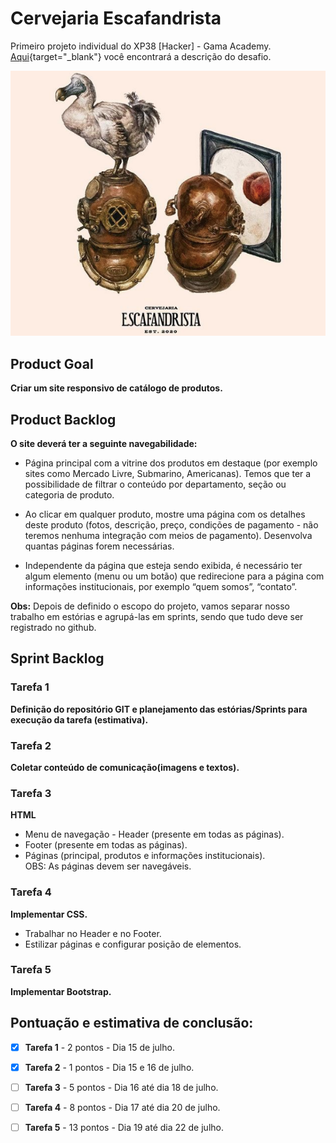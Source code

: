 # Cervejaria Escafandrista 

Primeiro projeto individual do XP38 [Hacker] - Gama Academy. \
[Aqui](https://github.com/amauriaureo/cervejaria-escafandrista/tree/main/DESAFIO-INDIVIDUAL-1){target="_blank"} você encontrará a descrição do desafio.

<img src="/imagens/ska.png" alt="Cervejaria Escafandrista"/>

## Product Goal

**Criar um site responsivo de catálogo de produtos.**



## Product Backlog

**O site deverá ter a seguinte navegabilidade:**

* Página principal com a vitrine dos produtos em destaque (por exemplo sites como Mercado Livre, Submarino, Americanas). Temos que ter a possibilidade de filtrar o conteúdo por departamento, seção ou categoria de produto.

* Ao clicar em qualquer produto, mostre uma página com os detalhes deste produto (fotos, descrição, preço, condições de pagamento - não teremos nenhuma integração com meios de pagamento). Desenvolva quantas páginas forem necessárias.

* Independente da página que esteja sendo exibida, é necessário ter algum elemento (menu ou um botão) que redirecione para a página com informações institucionais, por exemplo “quem somos”, “contato”.

**Obs:** Depois de definido o escopo do projeto, vamos separar nosso trabalho em estórias e agrupá-las em sprints, sendo que tudo deve ser registrado no github.



## Sprint Backlog


### Tarefa 1
**Definição do repositório GIT e planejamento das estórias/Sprints para execução da tarefa (estimativa).**

### Tarefa 2  
**Coletar conteúdo de comunicação(imagens e textos).**

### Tarefa 3 
**HTML**
* Menu de navegação - Header (presente em todas as páginas).
* Footer (presente em todas as páginas).
* Páginas (principal, produtos e informações institucionais).\
OBS: As páginas devem ser navegáveis.

### Tarefa 4 
**Implementar CSS.**
* Trabalhar no Header e no Footer.
* Estilizar páginas e configurar posição de elementos.

### Tarefa 5
**Implementar Bootstrap.**


## Pontuação e estimativa de conclusão:

- [x] **Tarefa 1** - 2 pontos - Dia 15 de julho.
- [x] **Tarefa 2** - 1 pontos - Dia 15 e 16 de julho.
- [ ] **Tarefa 3** - 5 pontos - Dia 16 até dia 18 de julho.
- [ ] **Tarefa 4** - 8 pontos - Dia 17 até dia 20 de julho.
- [ ] **Tarefa 5** - 13 pontos - Dia 19 até dia 22 de julho.


